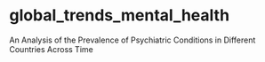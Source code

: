 # global_trends_mental_health
An Analysis of the Prevalence of Psychiatric Conditions in Different Countries Across Time
